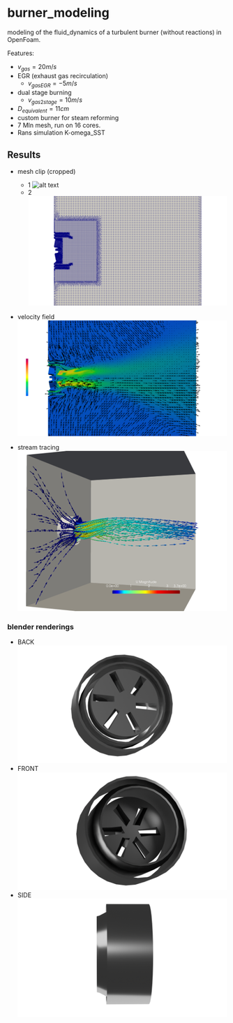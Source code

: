 # burner_modeling

modeling of the fluid_dynamics of a turbulent burner (without reactions) in OpenFoam.

Features:

- $v_{gas} = 20 m/s$
- EGR (exhaust gas recirculation)
  - $v_{gasEGR} = -5m/s$
- dual stage burning
  - $v_{gas2stage} = 10 m/s$
- $D_{equivalent} = 11 cm$
- custom burner for steam reforming
- 7 Mln mesh, run on 16 cores.
- Rans simulation K-omega_SST

## Results

- mesh clip (cropped)

  - 1
    ![alt text](https://github.com/sommaa/burner_modeling/blob/main/images_BURNER/BURNER_mesh.png)
  - 2
    ![alt text](https://github.com/sommaa/burner_modeling/blob/main/images_BURNER/BURNER_mesh2.png)

- velocity field
  ![alt text](https://github.com/sommaa/burner_modeling/blob/main/images_BURNER/BURNER_glyph.png)

- stream tracing
  ![alt text](https://github.com/sommaa/burner_modeling/blob/main/images_BURNER/BURNER_stream_tracing.png)

### blender renderings

- BACK
  ![alt text](https://github.com/sommaa/burner_modeling/blob/main/images_BURNER/BURNER_BACK.png)
- FRONT
  ![alt text](https://github.com/sommaa/burner_modeling/blob/main/images_BURNER/BURNER_FRONT.png)
- SIDE
  ![alt text](https://github.com/sommaa/burner_modeling/blob/main/images_BURNER/BURNER_SIDE.png)
